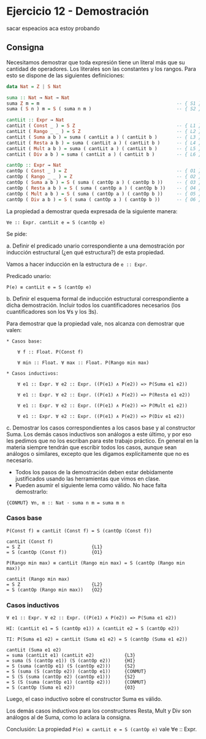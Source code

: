 # Ejercicio 12 - Demostración






sacar espeacios aca estoy probando
















## Consigna
Necesitamos demostrar que toda expresión tiene un literal más que su cantidad de operadores. Los literales son las constantes y los rangos. Para esto se dispone de las siguientes definiciones:

```haskell
data Nat = Z | S Nat

suma :: Nat → Nat → Nat
suma Z m = m                                                  -- { S1 }
suma ( S n ) m = S ( suma n m )                               -- { S2 }

cantLit :: Expr → Nat
cantLit ( Const _ ) = S Z                                     -- { L1 }
cantLit ( Rango _ _ ) = S Z                                   -- { L2 }
cantLit ( Suma a b ) = suma ( cantLit a ) ( cantLit b )       -- { L3 }
cantLit ( Resta a b ) = suma ( cantLit a ) ( cantLit b )      -- { L4 }
cantLit ( Mult a b ) = suma ( cantLit a ) ( cantLit b )       -- { L5 }
cantLit ( Div a b ) = suma ( cantLit a ) ( cantLit b )        -- { L6 }

cantOp :: Expr → Nat
cantOp ( Const _ ) = Z                                        -- { O1 }
cantOp ( Rango _ _ ) = Z                                      -- { O2 }
cantOp ( Suma a b ) = S ( suma ( cantOp a ) ( cantOp b ))     -- { O3 }
cantOp ( Resta a b ) = S ( suma ( cantOp a ) ( cantOp b ))    -- { O4 }
cantOp ( Mult a b ) = S ( suma ( cantOp a ) ( cantOp b ))     -- { O5 }
cantOp ( Div a b ) = S ( suma ( cantOp a ) ( cantOp b ))      -- { O6 }
```
La propiedad a demostrar queda expresada de la siguiente manera:
```
∀e :: Expr. cantLit e = S (cantOp e)
```
Se pide:

a. Definir el predicado unario correspondiente a una demostración por inducción estructural (¿en qué estructura?) de esta propiedad.

Vamos a hacer inducción en la estructura de `e :: Expr`.

Predicado unario:
```
P(e) ≡ cantLit e = S (cantOp e)
```
b. Definir el esquema formal de inducción estructural correspondiente a dicha demostración. Incluir todos los cuantificadores necesarios (los cuantificadores son los ∀s y los ∃s).

Para demostrar que la propiedad vale, nos alcanza con demostrar que valen:

    * Casos base: 

        ∀ f :: Float. P(Const f)

        ∀ min :: Float. ∀ max :: Float. P(Rango min max)

    * Casos inductivos:

        ∀ e1 :: Expr. ∀ e2 :: Expr. ((P(e1) ∧ P(e2)) => P(Suma e1 e2))

        ∀ e1 :: Expr. ∀ e2 :: Expr. ((P(e1) ∧ P(e2)) => P(Resta e1 e2))

        ∀ e1 :: Expr. ∀ e2 :: Expr. ((P(e1) ∧ P(e2)) => P(Mult e1 e2))

        ∀ e1 :: Expr. ∀ e2 :: Expr. ((P(e1) ∧ P(e2)) => P(Div e1 e2))
        
c. Demostrar los casos correspondientes a los casos base y al constructor Suma. Los demás casos inductivos son análogos a este último, y por eso les pedimos que no los escriban para este trabajo práctico. En general en la materia siempre tendrán que escribir todos los casos, aunque sean análogos o similares, excepto que les digamos explícitamente que no es necesario.

- Todos los pasos de la demostración deben estar debidamente justificados usando las herramientas que vimos en clase.
- Pueden asumir el siguiente lema como válido. No hace falta demostrarlo:

```
{CONMUT} ∀n, m :: Nat · suma n m = suma m n
```

### Casos base
```
P(Const f) ≡ cantLit (Const f) = S (cantOp (Const f))

cantLit (Const f)
= S Z                          {L1}
= S (cantOp (Const f))         {O1}
```

```
P(Rango min max) ≡ cantLit (Rango min max) = S (cantOp (Rango min max))

cantLit (Rango min max)
= S Z                          {L2}
= S (cantOp (Rango min max))   {O2}
```


### Casos inductivos
```
∀ e1 :: Expr. ∀ e2 :: Expr. ((P(e1) ∧ P(e2)) => P(Suma e1 e2))

HI: (cantLit e1 = S (cantOp e1)) ∧ (cantLit e2 = S (cantOp e2))

TI: P(Suma e1 e2) = cantLit (Suma e1 e2) = S (cantOp (Suma e1 e2))

cantLit (Suma e1 e2)
= suma (cantLit e1) (cantLit e2)           {L3}
= suma (S (cantOp e1)) (S (cantOp e2))     {HI}
= S (suma (cantOp e1) (S (cantOp e2)))     {S2}
= S (suma (S (cantOp e2)) (cantOp e1))     {CONMUT}
= S (S (suma (cantOp e2) (cantOp e1)))     {S2}
= S (S (suma (cantOp e1) (cantOp e2)))     {CONMUT}
= S (cantOp (Suma e1 e2))                  {O3}
```

Luego, el caso inductivo sobre el constructor Suma es válido.

Los demás casos inductivos para los constructores Resta, Mult y Div son análogos al de Suma, como lo aclara la consigna.

Conclusión: La propiedad `P(e) ≡ cantLit e = S (cantOp e)` vale ∀e :: Expr.